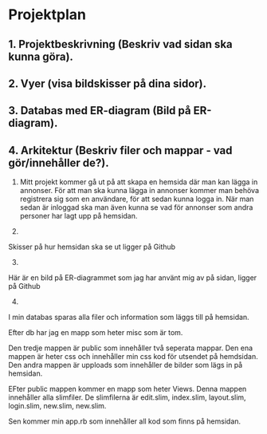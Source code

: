 # Projektplan

## 1. Projektbeskrivning (Beskriv vad sidan ska kunna göra).
## 2. Vyer (visa bildskisser på dina sidor).
## 3. Databas med ER-diagram (Bild på ER-diagram).
## 4. Arkitektur (Beskriv filer och mappar - vad gör/innehåller de?).

1. Mitt projekt kommer gå ut på att skapa en hemsida där man kan lägga in annonser. För att man ska kunna lägga in annonser kommer man behöva registrera sig som en användare, för att sedan kunna logga in. När man sedan är inloggad ska man även kunna se vad för annonser som andra personer har lagt upp på hemsidan. 


2. 
Skisser på hur hemsidan ska se ut ligger på Github


3. 
Här är en bild på ER-diagrammet som jag har använt mig av på sidan, ligger på Github

4. 
I min databas sparas alla filer och information som läggs till på hemsidan.

Efter db har jag en mapp som heter misc som är tom.

Den tredje mappen är public som innehåller två seperata mappar. Den ena mappen är heter css och innehåller min css kod för utsendet på hemdsidan. Den andra mappen är upploads som innehåller de bilder som lägs in på hemsidan. 

EFter public mappen kommer en mapp som heter Views. Denna mappen innehåller alla slimfiler. De slimfilerna är edit.slim, index.slim, layout.slim, login.slim, new.slim, new.slim. 

Sen kommer min app.rb som innehåller all kod som finns på hemsidan. 

